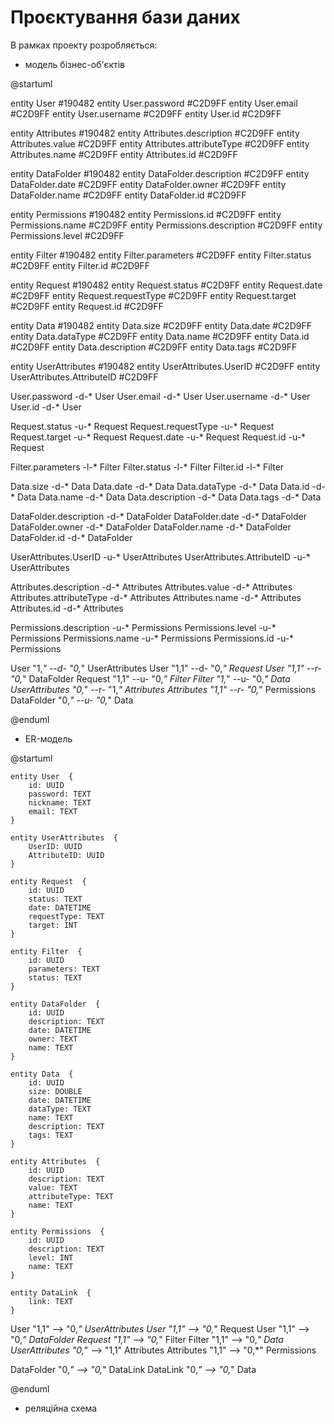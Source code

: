 # Проєктування бази даних

В рамках проекту розробляється:

- модель бізнес-об'єктів

@startuml

entity User  #190482
entity User.password  #C2D9FF
entity User.email #C2D9FF
entity User.username #C2D9FF
entity User.id #C2D9FF

entity Attributes  #190482
entity Attributes.description  #C2D9FF
entity Attributes.value #C2D9FF
entity Attributes.attributeType #C2D9FF
entity Attributes.name #C2D9FF
entity Attributes.id #C2D9FF

entity DataFolder  #190482
entity DataFolder.description  #C2D9FF
entity DataFolder.date #C2D9FF
entity DataFolder.owner #C2D9FF
entity DataFolder.name #C2D9FF
entity DataFolder.id #C2D9FF

entity Permissions  #190482
entity Permissions.id  #C2D9FF
entity Permissions.name #C2D9FF
entity Permissions.description #C2D9FF
entity Permissions.level #C2D9FF

entity Filter  #190482
entity Filter.parameters  #C2D9FF
entity Filter.status  #C2D9FF
entity Filter.id  #C2D9FF

entity Request  #190482
entity Request.status  #C2D9FF
entity Request.date  #C2D9FF
entity Request.requestType #C2D9FF
entity Request.target #C2D9FF
entity Request.id #C2D9FF

entity Data  #190482
entity Data.size  #C2D9FF
entity Data.date  #C2D9FF
entity Data.dataType #C2D9FF
entity Data.name #C2D9FF
entity Data.id #C2D9FF
entity Data.description #C2D9FF
entity Data.tags #C2D9FF

entity UserAttributes  #190482
entity UserAttributes.UserID  #C2D9FF
entity UserAttributes.AttributeID #C2D9FF

User.password -d-* User
User.email -d-* User
User.username -d-* User
User.id -d-* User

Request.status -u-* Request
Request.requestType -u-* Request
Request.target -u-* Request
Request.date -u-* Request
Request.id -u-* Request

Filter.parameters -l-* Filter
Filter.status -l-* Filter
Filter.id -l-* Filter

Data.size -d-* Data
Data.date -d-* Data
Data.dataType -d-* Data
Data.id -d-* Data
Data.name -d-* Data
Data.description -d-* Data
Data.tags -d-* Data

DataFolder.description -d-* DataFolder
DataFolder.date -d-* DataFolder
DataFolder.owner -d-* DataFolder
DataFolder.name -d-* DataFolder
DataFolder.id -d-* DataFolder


UserAttributes.UserID -u-* UserAttributes
UserAttributes.AttributeID -u-* UserAttributes

Attributes.description -d-* Attributes
Attributes.value -d-* Attributes
Attributes.attributeType -d-* Attributes
Attributes.name -d-* Attributes
Attributes.id -d-* Attributes

Permissions.description -u-* Permissions
Permissions.level -u-* Permissions
Permissions.name -u-* Permissions
Permissions.id -u-* Permissions

User "1,*" --d- "0,*" UserAttributes
User "1,1" --d- "0,*" Request
User "1,1" --r- "0,*" DataFolder
Request "1,1" --u- "0,*" Filter
Filter "1,*" --u- "0,*" Data
UserAttributes "0,*" --r- "1,*" Attributes
Attributes "1,1" --r- "0,*" Permissions
DataFolder "0,*" --u- "0,*" Data 


@enduml

- ER-модель

@startuml

	entity User  {
		id: UUID
		password: TEXT
		nickname: TEXT
		email: TEXT
	}

	entity UserAttributes  {
		UserID: UUID
		AttributeID: UUID
	}

	entity Request  {
		id: UUID
		status: TEXT
		date: DATETIME 
		requestType: TEXT
		target: INT
	}

	entity Filter  {
		id: UUID
		parameters: TEXT
		status: TEXT
	}

	entity DataFolder  {
		id: UUID
		description: TEXT
		date: DATETIME 
		owner: TEXT
		name: TEXT
	}

	entity Data  {
		id: UUID
		size: DOUBLE
		date: DATETIME 
		dataType: TEXT
		name: TEXT
		description: TEXT
		tags: TEXT
	}

	entity Attributes  {
		id: UUID
		description: TEXT
		value: TEXT
		attributeType: TEXT
		name: TEXT
	}

	entity Permissions  {
		id: UUID
		description: TEXT
		level: INT
		name: TEXT
	}

	entity DataLink  {
		link: TEXT
	}

User "1,1" --> "0,*" UserAttributes
User "1,1" --> "0,*" Request
User "1,1" --> "0,*" DataFolder
Request "1,1" --> "0,*" Filter
Filter "1,1" --> "0,*" Data
UserAttributes "0,*" --> "1,1" Attributes
Attributes "1,1" --> "0,*" Permissions

DataFolder "0,*" --> "0,*" DataLink
DataLink "0,*" --> "0,*" Data

@enduml

- реляційна схема
